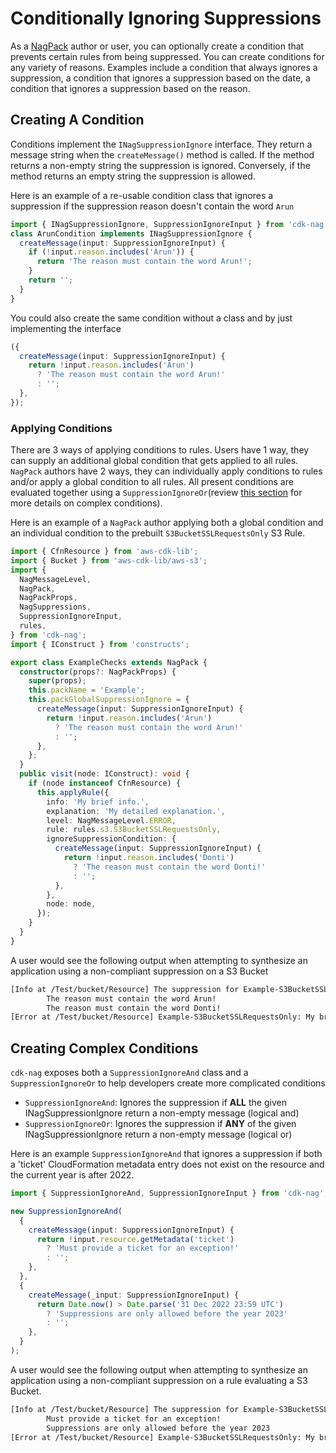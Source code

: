 <!--
Copyright Amazon.com, Inc. or its affiliates. All Rights Reserved.
SPDX-License-Identifier: Apache-2.0
-->

# Conditionally Ignoring Suppressions

As a [NagPack](./NagPack.md) author or user, you can optionally create a condition that prevents certain rules from being suppressed. You can create conditions for any variety of reasons. Examples include a condition that always ignores a suppression, a condition that ignores a suppression based on the date, a condition that ignores a suppression based on the reason.

## Creating A Condition

Conditions implement the `INagSuppressionIgnore` interface. They return a message string when the `createMessage()` method is called. If the method returns a non-empty string the suppression is ignored. Conversely, if the method returns an empty string the suppression is allowed.

Here is an example of a re-usable condition class that ignores a suppression if the suppression reason doesn't contain the word `Arun`

```ts
import { INagSuppressionIgnore, SuppressionIgnoreInput } from 'cdk-nag';
class ArunCondition implements INagSuppressionIgnore {
  createMessage(input: SuppressionIgnoreInput) {
    if (!input.reason.includes('Arun')) {
      return 'The reason must contain the word Arun!';
    }
    return '';
  }
}
```

You could also create the same condition without a class and by just implementing the interface

```ts
({
  createMessage(input: SuppressionIgnoreInput) {
    return !input.reason.includes('Arun')
      ? 'The reason must contain the word Arun!'
      : '';
  },
});
```

### Applying Conditions

There are 3 ways of applying conditions to rules. Users have 1 way, they can supply an additional global condition that gets applied to all rules. `NagPack` authors have 2 ways, they can individually apply conditions to rules and/or apply a global condition to all rules. All present conditions are evaluated together using a `SuppressionIgnoreOr`(review [this section](#creating-complex-conditions) for more details on complex conditions).

Here is an example of a `NagPack` author applying both a global condition and an individual condition to the prebuilt `S3BucketSSLRequestsOnly` S3 Rule.

```ts
import { CfnResource } from 'aws-cdk-lib';
import { Bucket } from 'aws-cdk-lib/aws-s3';
import {
  NagMessageLevel,
  NagPack,
  NagPackProps,
  NagSuppressions,
  SuppressionIgnoreInput,
  rules,
} from 'cdk-nag';
import { IConstruct } from 'constructs';

export class ExampleChecks extends NagPack {
  constructor(props?: NagPackProps) {
    super(props);
    this.packName = 'Example';
    this.packGlobalSuppressionIgnore = {
      createMessage(input: SuppressionIgnoreInput) {
        return !input.reason.includes('Arun')
          ? 'The reason must contain the word Arun!'
          : '';
      },
    };
  }
  public visit(node: IConstruct): void {
    if (node instanceof CfnResource) {
      this.applyRule({
        info: 'My brief info.',
        explanation: 'My detailed explanation.',
        level: NagMessageLevel.ERROR,
        rule: rules.s3.S3BucketSSLRequestsOnly,
        ignoreSuppressionCondition: {
          createMessage(input: SuppressionIgnoreInput) {
            return !input.reason.includes('Donti')
              ? 'The reason must contain the word Donti!'
              : '';
          },
        },
        node: node,
      });
    }
  }
}
```

A user would see the following output when attempting to synthesize an application using a non-compliant suppression on a S3 Bucket

```bash
[Info at /Test/bucket/Resource] The suppression for Example-S3BucketSSLRequestsOnly was ignored for the following reason(s).
        The reason must contain the word Arun!
        The reason must contain the word Donti!
[Error at /Test/bucket/Resource] Example-S3BucketSSLRequestsOnly: My brief info.
```

## Creating Complex Conditions

`cdk-nag` exposes both a `SuppressionIgnoreAnd` class and a `SuppressionIgnoreOr` to help developers create more complicated conditions

- `SuppressionIgnoreAnd`: Ignores the suppression if **ALL** the given INagSuppressionIgnore return a non-empty message (logical and)
- `SuppressionIgnoreOr`: Ignores the suppression if **ANY** of the given INagSuppressionIgnore return a non-empty message (logical or)

Here is an example `SuppressionIgnoreAnd` that ignores a suppression if both a 'ticket' CloudFormation metadata entry does not exist on the resource and the current year is after 2022.

```ts
import { SuppressionIgnoreAnd, SuppressionIgnoreInput } from 'cdk-nag';

new SuppressionIgnoreAnd(
  {
    createMessage(input: SuppressionIgnoreInput) {
      return !input.resource.getMetadata('ticket')
        ? 'Must provide a ticket for an exception!'
        : '';
    },
  },
  {
    createMessage(_input: SuppressionIgnoreInput) {
      return Date.now() > Date.parse('31 Dec 2022 23:59 UTC')
        ? 'Suppressions are only allowed before the year 2023'
        : '';
    },
  }
);
```

A user would see the following output when attempting to synthesize an application using a non-compliant suppression on a rule evaluating a S3 Bucket.

```bash
[Info at /Test/bucket/Resource] The suppression for Example-S3BucketSSLRequestsOnly was ignored for the following reason(s).
        Must provide a ticket for an exception!
        Suppressions are only allowed before the year 2023
[Error at /Test/bucket/Resource] Example-S3BucketSSLRequestsOnly: My brief info.
```
